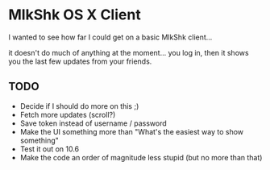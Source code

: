 MlkShk OS X Client
==================

I wanted to see how far I could get on a basic MlkShk client...

it doesn't do much of anything at the moment... you log in, then it shows you the last few updates from your friends.


TODO
----

* Decide if I should do more on this ;)
* Fetch more updates (scroll?)
* Save token instead of username / password
* Make the UI something more than "What's the easiest way to show something"
* Test it out on 10.6
* Make the code an order of magnitude less stupid (but no more than that)
